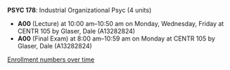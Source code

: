 **PSYC 178**: Industrial Organizational Psyc (4 units)

- **A00** (Lecture) at 10:00 am–10:50 am on Monday, Wednesday, Friday at CENTR 105 by Glaser, Dale (A13282824)
- **A00** (Final Exam) at 8:00 am–10:59 am on Monday at CENTR 105 by Glaser, Dale (A13282824)

[Enrollment numbers over time](./PSYC178.tsv)

